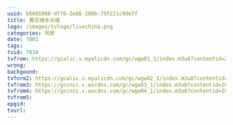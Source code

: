 ```yaml
---
uuid: b5601068-df76-2e86-260b-75f221c9de7f
title: 黄花城水长城
logo: /images/tvlogo/livechina.png
categories: 风景
date: 7001
tags:
tvid: 7034
tvfrom: https://gcalic.v.myalicdn.com/gc/wgw01_1/index.m3u8?contentid=2820180516001
wrong:
backgound:
tvform2: https://gcalic.v.myalicdn.com/gc/wgw02_1/index.m3u8?contentid=2820180516001
tvfrom3: https://gccncc.v.wscdns.com/gc/wgw03_1/index.m3u8?contentid=2820180516001
tvfrom4: https://gccncc.v.wscdns.com/gc/wgw04_1/index.m3u8?contentid=2820180516001
tvfrom5:
epgid:
tvurl:
---
```

